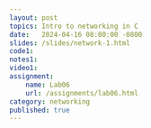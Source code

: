 ```yaml
---
layout: post
topics: Intro to networking in C 
date:   2024-04-16 08:00:00 -0800
slides: /slides/network-1.html
code1: 
notes1: 
video1: 
assignment:
    name: Lab06
    url: /assignments/lab06.html
category: networking
published: true
---
```

